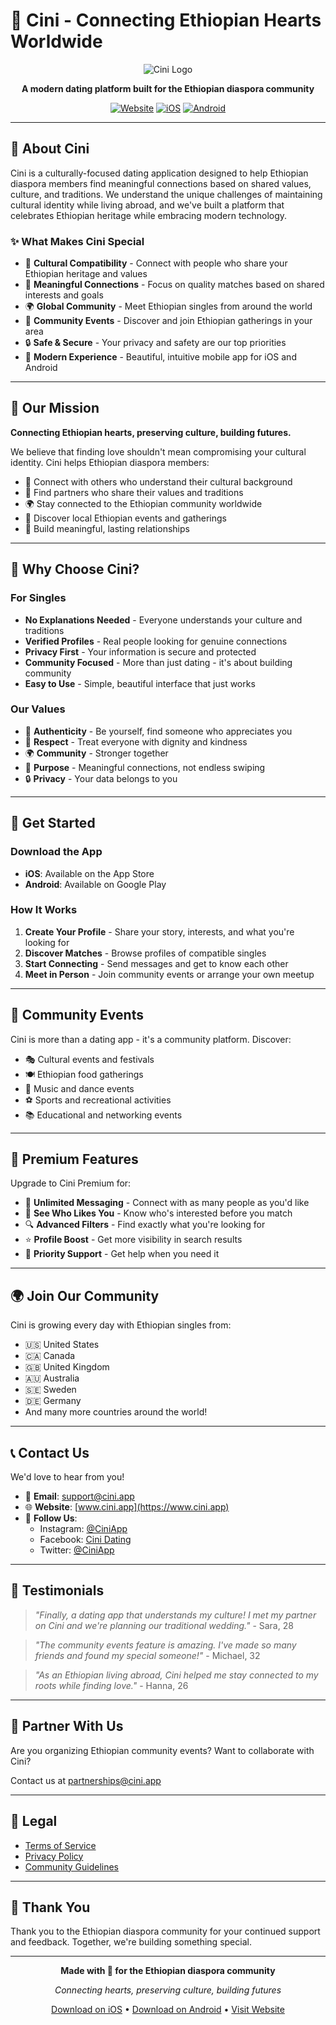 # 💝 Cini - Connecting Ethiopian Hearts Worldwide

<div align="center">

![Cini Logo](https://via.placeholder.com/200x200/D4AF37/FFFFFF?text=Cini)

**A modern dating platform built for the Ethiopian diaspora community**

[![Website](https://img.shields.io/badge/Website-cini.app-D4AF37?style=for-the-badge)](https://www.cini.app)
[![iOS](https://img.shields.io/badge/iOS-App_Store-000000?style=for-the-badge&logo=apple&logoColor=white)](https://apps.apple.com)
[![Android](https://img.shields.io/badge/Android-Google_Play-3DDC84?style=for-the-badge&logo=android&logoColor=white)](https://play.google.com)

</div>

---

## 🌟 About Cini

Cini is a culturally-focused dating application designed to help Ethiopian diaspora members find meaningful connections based on shared values, culture, and traditions. We understand the unique challenges of maintaining cultural identity while living abroad, and we've built a platform that celebrates Ethiopian heritage while embracing modern technology.

### ✨ What Makes Cini Special

- 🎯 **Cultural Compatibility** - Connect with people who share your Ethiopian heritage and values
- 💬 **Meaningful Connections** - Focus on quality matches based on shared interests and goals
- 🌍 **Global Community** - Meet Ethiopian singles from around the world
- 🎉 **Community Events** - Discover and join Ethiopian gatherings in your area
- 🔒 **Safe & Secure** - Your privacy and safety are our top priorities
- 📱 **Modern Experience** - Beautiful, intuitive mobile app for iOS and Android

---

## 🎯 Our Mission

**Connecting Ethiopian hearts, preserving culture, building futures.**

We believe that finding love shouldn't mean compromising your cultural identity. Cini helps Ethiopian diaspora members:

- 🤝 Connect with others who understand their cultural background
- 💑 Find partners who share their values and traditions
- 🌍 Stay connected to the Ethiopian community worldwide
- 🎊 Discover local Ethiopian events and gatherings
- 💝 Build meaningful, lasting relationships

---

## 🌈 Why Choose Cini?

### For Singles
- **No Explanations Needed** - Everyone understands your culture and traditions
- **Verified Profiles** - Real people looking for genuine connections
- **Privacy First** - Your information is secure and protected
- **Community Focused** - More than just dating - it's about building community
- **Easy to Use** - Simple, beautiful interface that just works

### Our Values
- 🤝 **Authenticity** - Be yourself, find someone who appreciates you
- 💝 **Respect** - Treat everyone with dignity and kindness
- 🌍 **Community** - Stronger together
- 🎯 **Purpose** - Meaningful connections, not endless swiping
- 🔒 **Privacy** - Your data belongs to you

---

## 📱 Get Started

### Download the App
- **iOS**: Available on the App Store
- **Android**: Available on Google Play

### How It Works
1. **Create Your Profile** - Share your story, interests, and what you're looking for
2. **Discover Matches** - Browse profiles of compatible singles
3. **Start Connecting** - Send messages and get to know each other
4. **Meet in Person** - Join community events or arrange your own meetup

---

## 🎊 Community Events

Cini is more than a dating app - it's a community platform. Discover:
- 🎭 Cultural events and festivals
- 🍽️ Ethiopian food gatherings
- 🎵 Music and dance events
- ⚽ Sports and recreational activities
- 📚 Educational and networking events

---

## 💎 Premium Features

Upgrade to Cini Premium for:
- 💬 **Unlimited Messaging** - Connect with as many people as you'd like
- 👀 **See Who Likes You** - Know who's interested before you match
- 🔍 **Advanced Filters** - Find exactly what you're looking for
- ⭐ **Profile Boost** - Get more visibility in search results
- 🎯 **Priority Support** - Get help when you need it

---

## 🌍 Join Our Community

Cini is growing every day with Ethiopian singles from:
- 🇺🇸 United States
- 🇨🇦 Canada
- 🇬🇧 United Kingdom
- 🇦🇺 Australia
- 🇸🇪 Sweden
- 🇩🇪 Germany
- And many more countries around the world!

---

## 📞 Contact Us

We'd love to hear from you!

- 📧 **Email**: support@cini.app
- 🌐 **Website**: [www.cini.app](https://www.cini.app)
- 📱 **Follow Us**: 
  - Instagram: [@CiniApp](https://instagram.com/ciniapp)
  - Facebook: [Cini Dating](https://facebook.com/ciniapp)
  - Twitter: [@CiniApp](https://twitter.com/ciniapp)

---

## 💬 Testimonials

> *"Finally, a dating app that understands my culture! I met my partner on Cini and we're planning our traditional wedding."* - Sara, 28

> *"The community events feature is amazing. I've made so many friends and found my special someone!"* - Michael, 32

> *"As an Ethiopian living abroad, Cini helped me stay connected to my roots while finding love."* - Hanna, 26

---

## 🤝 Partner With Us

Are you organizing Ethiopian community events? Want to collaborate with Cini?

Contact us at partnerships@cini.app

---

## 📄 Legal

- [Terms of Service](https://www.cini.app/terms)
- [Privacy Policy](https://www.cini.app/privacy)
- [Community Guidelines](https://www.cini.app/guidelines)

---

## 🙏 Thank You

Thank you to the Ethiopian diaspora community for your continued support and feedback. Together, we're building something special.

---

<div align="center">

**Made with 💝 for the Ethiopian diaspora community**

*Connecting hearts, preserving culture, building futures*

[Download on iOS](https://apps.apple.com) • [Download on Android](https://play.google.com) • [Visit Website](https://www.cini.app)

</div>
